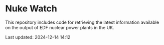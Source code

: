 # Nuke Watch

This repository includes code for retrieving the latest information available on the output of EDF nuclear power plants in the UK.

Last updated: 2024-12-14 14:12